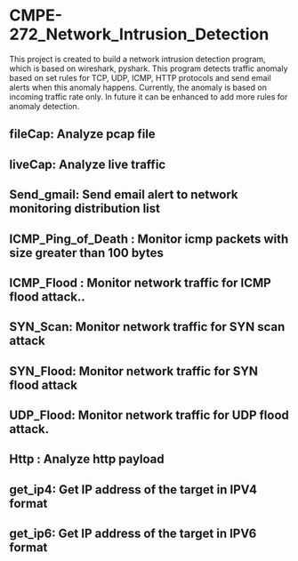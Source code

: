 # CMPE-272_Network_Intrusion_Detection

This project is created to build a network intrusion detection program, which is based on wireshark, pyshark. This program detects traffic anomaly based on set rules for TCP, UDP, ICMP, HTTP protocols and send email alerts when this anomaly happens. Currently, the anomaly is based on incoming traffic rate only. In future it can be enhanced to add more rules for anomaly detection.

  ## fileCap:  Analyze pcap file
  ## liveCap: Analyze live traffic
  ## Send_gmail: Send email alert to network monitoring distribution list
  ## ICMP_Ping_of_Death : Monitor icmp packets with size greater than 100 bytes
  ## ICMP_Flood : Monitor network traffic for ICMP flood attack.. 
  ## SYN_Scan: Monitor network traffic for SYN scan attack
  ## SYN_Flood: Monitor network traffic for SYN flood attack
  ## UDP_Flood: Monitor network traffic for UDP flood attack.
  ## Http : Analyze http payload
  ## get_ip4: Get IP address of the target in IPV4 format
  ## get_ip6:  Get IP address of the target in IPV6 format
